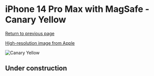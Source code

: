 # iPhone 14 Pro Max with MagSafe - Canary Yellow

[Return to previous page](/iphone_14)

[High-resolution image from Apple](https://store.storeimages.cdn-apple.com/8756/as-images.apple.com/is/MQUL3?wid=4500&hei=4500&fmt=png)

<div style="width: 500px"><img src="/almost_uncompressed/MQUL3.webp" alt="Canary Yellow"></div>

## Under construction
